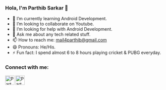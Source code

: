 ### Hola, I'm Parthib Sarkar 👋

- 🌱 I’m currently learning Android Development.
- 👯 I’m looking to collaborate on Youtube.
- 🤔 I’m looking for help with Android Development.
- 💬 Ask me about any tech related stuff.
- 📫 How to reach me: mail4parthib@gmail.com
- 😄 Pronouns: He/His.
- ⚡ Fun fact: I spend almost 6 to 8 hours playing cricket & PUBG everyday.

### Connect with me:

[<img align="left" alt="Parthib | LinkedIn" width="30px" src="https://img.icons8.com/fluent/48/000000/linkedin.png"/> ][linkedin]
[<img align="left" alt="Parthib | LinkedIn" width="30px" src="https://img.icons8.com/color/48/000000/youtube-play.png"/>][youtube]

[linkedin]:https://www.linkedin.com/in/parthib-sarkar-05855b1a1
[youtube]:https://youtu.be/R534mYeGj2o
<br />
<!--
- 🔭 I’m currently working on ...

### Spotify Playing 🎧

[<img src="https://now-playing-Lucy.vercel.app/api/spotify-playing" alt="Lucy Spotify Playing" width="350" />](https://open.spotify.com/album/6pUg9RDDoVyQQVJ48FkmXz)

<details>
  <summary>:zap: GitHub Stats</summary>

  <img  src="https://github-readme-stats.vercel.app/api?username=lucy2512&&show_icons=true&title_color=ffffff&icon_color=bb2acf&text_color=daf7dc&bg_color=151515" />

</details>
<a href="https://www.linkedin.com/in/parthib-sarkar-05855b1a1" target="_blank"> <i class="fab fa-linkedin-in"></i></a>
<a href="https://www.instagram.com/itsparthib/" target="_blank"><i class="fa fa-instagram" aria-hidden="true"></i></a>
<a href="https://www.facebook.com/itsparthib2512/" target="_blank"><i class="fa fa-facebook"></i></a>
<a href="https://twitter.com/KumarParthib" target="_blank"><i class="fa fa-twitter" aria-hidden="true"></i></a>
<a href="https://youtu.be/R534mYeGj2o" target="_blank"><i class="fa fa-youtube" aria-hidden="true"></i></a>
<a href="https://github.com/ParthibOP" target="_blank"><i class="fa fa-github" aria-hidden="true"></i></a>
-->
